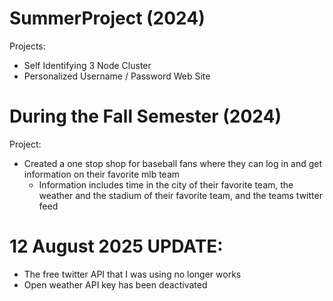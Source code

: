 # SummerProject (2024)
Projects:
- Self Identifying 3 Node Cluster
- Personalized Username / Password Web Site 

# During the Fall Semester (2024)
Project: 
- Created a one stop shop for baseball fans where they can log in and get information on their favorite mlb team
  - Information includes time in the city of their favorite team, the weather and the stadium of their favorite team, and the teams twitter feed

# 12 August 2025 UPDATE:
- The free twitter API that I was using no longer works
- Open weather API key has been deactivated

